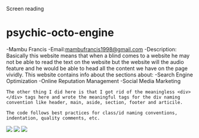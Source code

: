 Screen reading

# psychic-octo-engine

-Mambu Francis
-Email:mambufrancis1998@gmail.com
-Description:
Basically this website means that when a blind comes to a website he may not be able to read the text on the website but the website will the audio feature and he would be able to head all the content we have on the page vividly.
This website contains info about the sections about:
-Search Engine Optimization
-Online Reputation Management
-Social Media Marketing

    The other thing I did here is that I got rid of the meaningless <div></div> tags here and wrote the meaningful tags for the div naming convention like header, main, aside, section, footer and articile.

    The code follows best practices for class/id naming conventions, indentation, quality comments, etc.

<div>
    <img src="images/pic1.PNG">
    <img src="images/pic2.PNG">
    <img src="images/pic3.PNG">
</div>

<br>

<!-- Link the deployed application:  https://github.com/mambu1998/psychic-octo-engine -->

